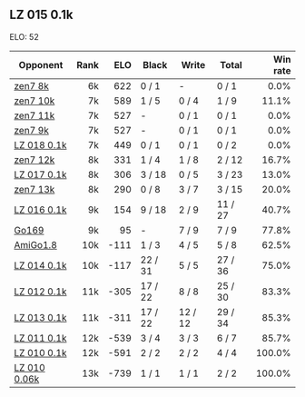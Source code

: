 ## LZ 015 0.1k ##

ELO: 52

Opponent | Rank | ELO | Black | Write | Total | Win rate
---------|-----:|----:|-------|-------|-------|-------:
[zen7 8k](zen7%208k.md) | 6k | 622 | 0 / 1 | - | 0 / 1 | 0.0%
[zen7 10k](zen7%2010k.md) | 7k | 589 | 1 / 5 | 0 / 4 | 1 / 9 | 11.1%
[zen7 11k](zen7%2011k.md) | 7k | 527 | - | 0 / 1 | 0 / 1 | 0.0%
[zen7 9k](zen7%209k.md) | 7k | 527 | - | 0 / 1 | 0 / 1 | 0.0%
[LZ 018 0.1k](LZ%20018%200.1k.md) | 7k | 449 | 0 / 1 | 0 / 1 | 0 / 2 | 0.0%
[zen7 12k](zen7%2012k.md) | 8k | 331 | 1 / 4 | 1 / 8 | 2 / 12 | 16.7%
[LZ 017 0.1k](LZ%20017%200.1k.md) | 8k | 306 | 3 / 18 | 0 / 5 | 3 / 23 | 13.0%
[zen7 13k](zen7%2013k.md) | 8k | 290 | 0 / 8 | 3 / 7 | 3 / 15 | 20.0%
[LZ 016 0.1k](LZ%20016%200.1k.md) | 9k | 154 | 9 / 18 | 2 / 9 | 11 / 27 | 40.7%
[Go169](Go169.md) | 9k | 95 | - | 7 / 9 | 7 / 9 | 77.8%
[AmiGo1.8](AmiGo1.8.md) | 10k | -111 | 1 / 3 | 4 / 5 | 5 / 8 | 62.5%
[LZ 014 0.1k](LZ%20014%200.1k.md) | 10k | -117 | 22 / 31 | 5 / 5 | 27 / 36 | 75.0%
[LZ 012 0.1k](LZ%20012%200.1k.md) | 11k | -305 | 17 / 22 | 8 / 8 | 25 / 30 | 83.3%
[LZ 013 0.1k](LZ%20013%200.1k.md) | 11k | -311 | 17 / 22 | 12 / 12 | 29 / 34 | 85.3%
[LZ 011 0.1k](LZ%20011%200.1k.md) | 12k | -539 | 3 / 4 | 3 / 3 | 6 / 7 | 85.7%
[LZ 010 0.1k](LZ%20010%200.1k.md) | 12k | -591 | 2 / 2 | 2 / 2 | 4 / 4 | 100.0%
[LZ 010 0.06k](LZ%20010%200.06k.md) | 13k | -739 | 1 / 1 | 1 / 1 | 2 / 2 | 100.0%
